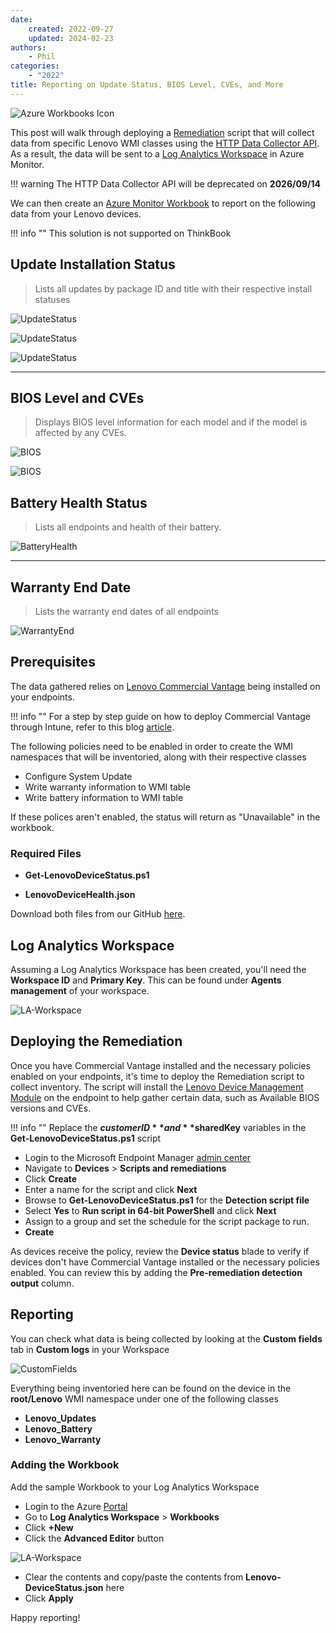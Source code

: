 ```yaml
---
date:
    created: 2022-09-27
    updated: 2024-02-23
authors:
    - Phil
categories:
    - "2022"
title: Reporting on Update Status, BIOS Level, CVEs, and More
---
```


![Azure Workbooks Icon](\img/2022/log_analytics_device_health/azure-workbooks.png)

This post will walk through deploying a [Remediation](https://learn.microsoft.com/mem/intune/fundamentals/remediations) script that will collect data from specific Lenovo WMI classes using the [HTTP Data Collector API](https://learn.microsoft.com/azure/azure-monitor/logs/data-collector-api). As a result, the data will be sent to a [Log Analytics Workspace](https://learn.microsoft.com/azure/azure-monitor/logs/log-analytics-workspace-overview) in Azure Monitor.
<!-- more -->
!!! warning
    The HTTP Data Collector API will be deprecated on **2026/09/14**

We can then create an [Azure Monitor Workbook](https://learn.microsoft.com/azure/azure-monitor/visualize/workbooks-overview) to report on the following data from your Lenovo devices.

!!! info ""
    This solution is not supported on ThinkBook

## Update Installation Status

> Lists all updates by package ID and title with their respective install statuses

![UpdateStatus](\img/2022/log_analytics_device_health/image1.jpg)

![UpdateStatus](\img/2022/log_analytics_device_health/image2_1.jpg)

![UpdateStatus](\img/2022/log_analytics_device_health/image2_2.jpg)

---

## BIOS Level and CVEs

> Displays BIOS level information for each model and if the model is affected by any CVEs.

![BIOS](\img/2022/log_analytics_device_health/image3_1.jpg)

![BIOS](\img/2022/log_analytics_device_health/image3_2.jpg)

## Battery Health Status

> Lists all endpoints and health of their battery.

![BatteryHealth](\img/2022/log_analytics_device_health/image2.jpg)

---

## Warranty End Date

> Lists the warranty end dates of all endpoints

![WarrantyEnd](\img/2022/log_analytics_device_health/image3.jpg)

## **Prerequisites**

The data gathered relies on [Lenovo Commercial Vantage](https://support.lenovo.com/solutions/hf003321-lenovo-vantage-for-enterprise) being installed on your endpoints.

!!! info ""
    For a step by step guide on how to deploy Commercial Vantage through Intune, refer to this blog [article](https://blog.lenovocdrt.com/#/2020/cv_intune_deploy).

The following policies need to be enabled in order to create the WMI namespaces that will be inventoried, along with their respective classes

- Configure System Update
- Write warranty information to WMI table
- Write battery information to WMI table

If these polices aren't enabled, the status will return as "Unavailable" in the workbook.

### Required Files

- **Get-LenovoDeviceStatus.ps1**

- **LenovoDeviceHealth.json**

Download both files from our GitHub [here](https://github.com/CDRT/Library/tree/master/lenovo-device-health/Log%20Analytics).

## **Log Analytics Workspace**

Assuming a Log Analytics Workspace has been created, you'll need the **Workspace ID** and **Primary Key**. This can be found under **Agents management** of your workspace.

![LA-Workspace](\img/2022/log_analytics_device_health/image5.jpg)

## Deploying the Remediation

Once you have Commercial Vantage installed and the necessary policies enabled on your endpoints, it's time to deploy the Remediation script to collect inventory. The script will install the [Lenovo Device Management Module](https://blog.lenovocdrt.com/#/2024/intro_ldmm) on the endpoint to help gather certain data, such as Available BIOS versions and CVEs.

!!! info ""
    Replace the **$customerID** and **$sharedKey** variables in the **Get-LenovoDeviceStatus.ps1** script

- Login to the Microsoft Endpoint Manager [admin center](https://endpoint.microsoft.com)
- Navigate to **Devices** > **Scripts and remediations**
- Click **Create**
- Enter a name for the script and click **Next**
- Browse to **Get-LenovoDeviceStatus.ps1** for the **Detection script file**
- Select **Yes** to **Run script in 64-bit PowerShell** and click **Next**
- Assign to a group and set the schedule for the script package to run.
- **Create**

As devices receive the policy, review the **Device status** blade to verify if devices don't have Commercial Vantage installed or the necessary policies enabled. You can review this by adding the **Pre-remediation detection output** column.

## Reporting

You can check what data is being collected by looking at the **Custom fields** tab in **Custom logs** in your Workspace

![CustomFields](\img/2022/log_analytics_device_health/image4.jpg)

Everything being inventoried here can be found on the device in the **root/Lenovo** WMI namespace under one of the following classes

- **Lenovo_Updates**
- **Lenovo_Battery**
- **Lenovo_Warranty**

### Adding the Workbook

Add the sample Workbook to your Log Analytics Workspace

- Login to the Azure [Portal](https://portal.azure.com)
- Go to **Log Analytics Workspace** > **Workbooks**
- Click **+New**
- Click the **Advanced Editor** button

![LA-Workspace](\img/2022/log_analytics_device_health/image6.jpg)

- Clear the contents and copy/paste the contents from **Lenovo-DeviceStatus.json** here
- Click **Apply**

Happy reporting!
